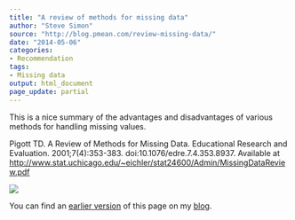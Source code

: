 ```yaml
---
title: "A review of methods for missing data"
author: "Steve Simon"
source: "http://blog.pmean.com/review-missing-data/"
date: "2014-05-06"
categories:
- Recommendation
tags:
- Missing data
output: html_document
page_update: partial
---
```


This is a nice summary of the advantages and disadvantages of various
methods for handling missing values.

<!---More--->

Pigott TD. A Review of Methods for Missing Data. Educational Research
and Evaluation. 2001;7(4):353-383. doi:10.1076/edre.7.4.353.8937.
Available at
<http://www.stat.uchicago.edu/~eichler/stat24600/Admin/MissingDataReview.pdf>

![](http://www.pmean.com/new-images/14/review-missing-data01.png)

You can find an [earlier version][sim1] of this page on my [blog][sim2].

[sim1]: http://blog.pmean.com/review-missing-data/
[sim2]: http://blog.pmean.com
